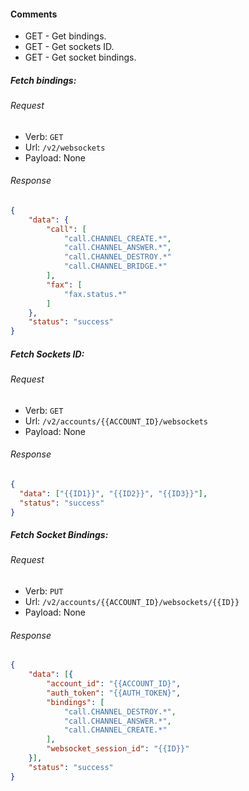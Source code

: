 

#### Comments

* GET - Get bindings.
* GET - Get sockets ID.
* GET - Get socket bindings.

##### Fetch bindings:

###### Request

- Verb: `GET`
- Url: `/v2/websockets`
- Payload: None

###### Response

```json
{
    "data": {
        "call": [
            "call.CHANNEL_CREATE.*",
            "call.CHANNEL_ANSWER.*",
            "call.CHANNEL_DESTROY.*"
            "call.CHANNEL_BRIDGE.*"
        ],
        "fax": [
            "fax.status.*"
        ]
    },
    "status": "success"
}
```

##### Fetch Sockets ID:

###### Request

- Verb: `GET`
- Url: `/v2/accounts/{{ACCOUNT_ID}/websockets`
- Payload: None

###### Response

```json
{
  "data": ["{{ID1}}", "{{ID2}}", "{{ID3}}"],
  "status": "success"
}
```

##### Fetch Socket Bindings:

###### Request

- Verb: `PUT`
- Url: `/v2/accounts/{{ACCOUNT_ID}/websockets/{{ID}}`
- Payload: None

###### Response

```json
{
    "data": [{
        "account_id": "{{ACCOUNT_ID}",
        "auth_token": "{{AUTH_TOKEN}",
        "bindings": [
            "call.CHANNEL_DESTROY.*",
            "call.CHANNEL_ANSWER.*",
            "call.CHANNEL_CREATE.*"
        ],
        "websocket_session_id": "{{ID}}"
    }],
    "status": "success"
}
```
